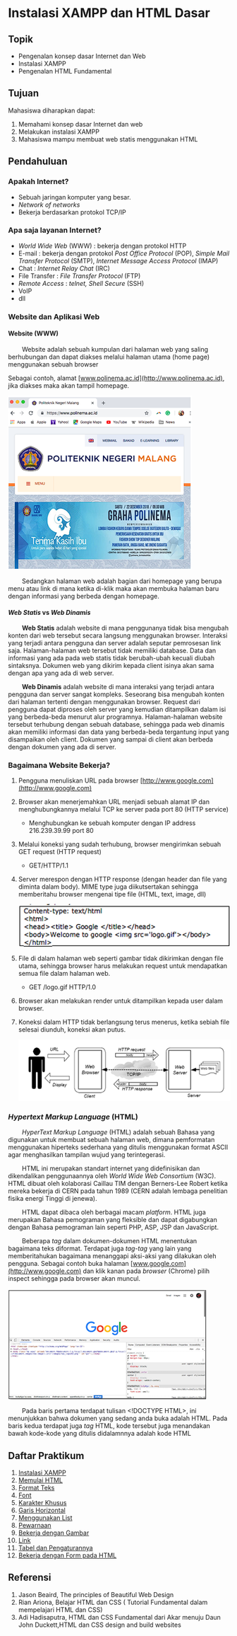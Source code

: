 # Instalasi XAMPP dan HTML Dasar

## Topik

- Pengenalan konsep dasar Internet dan Web
- Instalasi XAMPP
- Pengenalan HTML Fundamental

## Tujuan

Mahasiswa diharapkan dapat:

1. Memahami konsep dasar Internet dan web
2. Melakukan instalasi XAMPP
3. Mahasiswa mampu membuat web statis menggunakan HTML

## Pendahuluan

### Apakah Internet?

- Sebuah jaringan komputer yang besar.
- _Network of networks_
- Bekerja berdasarkan protokol TCP/IP

### Apa saja layanan Internet?

- _World Wide Web_ (WWW) : bekerja dengan protokol HTTP
- E-mail : bekerja dengan protokol _Post Office Protocol_ (POP), _Simple Mail Transfer Protocol_ (SMTP), _Internet Message Access Protocol_ (IMAP)
- Chat : _Internet Relay Chat_ (IRC)
- File Transfer : _File Transfer Protocol_ (FTP)
- _Remote Access_ : _telnet, Shell Secure_ (SSH)
- VoIP
- dll

### Website dan Aplikasi Web

#### Website (WWW)

&nbsp;&nbsp;&nbsp;&nbsp;&nbsp;&nbsp;&nbsp;&nbsp;Website adalah sebuah kumpulan dari halaman web yang saling berhubungan dan dapat diakses melalui halaman utama (home page) menggunakan sebuah browser

Sebagai contoh, alamat [www.polinema.ac.id](http://www.polinema.ac.id), jika diakses maka akan tampil homepage.

![Homepage Polinema](/html/img/homepage.png)

&nbsp;&nbsp;&nbsp;&nbsp;&nbsp;&nbsp;&nbsp;&nbsp;Sedangkan halaman web adalah bagian dari homepage yang berupa menu atau link di mana ketika di-klik maka akan membuka halaman baru dengan informasi yang berbeda dengan homepage.

#### _Web Statis_ vs _Web Dinamis_

&nbsp;&nbsp;&nbsp;&nbsp;&nbsp;&nbsp;&nbsp;&nbsp;**Web Statis** adalah website di mana penggunanya tidak bisa mengubah konten dari web tersebut secara langsung menggunakan browser. Interaksi yang terjadi antara pengguna dan server adalah seputar pemrosesan link saja. Halaman-halaman web tersebut tidak memiliki database. Data dan informasi yang ada pada web statis tidak berubah-ubah kecuali diubah sintaksnya. Dokumen web yang dikirim kepada client isinya akan sama dengan apa yang ada di web server.

&nbsp;&nbsp;&nbsp;&nbsp;&nbsp;&nbsp;&nbsp;&nbsp;**Web Dinamis** adalah website di mana interaksi yang terjadi antara pengguna dan server sangat kompleks. Seseorang bisa mengubah konten dari halaman tertenti dengan menggunakan browser. Request dari pengguna dapat diproses oleh server yang kemudian ditampilkan dalam isi yang berbeda-beda menurut alur programnya. Halaman-halaman website tersebut terhubung dengan sebuah database, sehingga pada web dinamis akan memiliki informasi dan data yang berbeda-beda tergantung input yang disampaikan oleh client. Dokumen yang sampai di client akan berbeda dengan dokumen yang ada di server.

### Bagaimana Website Bekerja?

1. Pengguna menuliskan URL pada browser [http://www.google.com](http://www.google.com)
2. Browser akan menerjemahkan URL menjadi sebuah alamat IP dan menghubungkannya melalui TCP ke server pada port 80 (HTTP service)

   - Menghubungkan ke sebuah komputer dengan IP address 216.239.39.99 port 80

3. Melalui koneksi yang sudah terhubung, browser mengirimkan sebuah GET request (HTTP request)

   - GET/HTTP/1.1

4. Server merespon dengan HTTP response (dengan header dan file yang diminta dalam body). MIME type juga diikutsertakan sehingga memberitahu browser mengenai tipe file (HTML, text, image, dll)

   ![MIME Text](/html/img/mimetype.png)

5. File di dalam halaman web seperti gambar tidak dikirimkan dengan file utama, sehingga browser harus melakukan request untuk mendapatkan semua file dalam halaman web.

   - GET /logo.gif HTTP/1.0

6. Browser akan melakukan render untuk ditampilkan kepada user dalam browser.
7. Koneksi dalam HTTP tidak berlangsung terus menerus, ketika sebiah file selesai diunduh, koneksi akan putus.

   ![HTTP Request And Response](/html/img/http-request-response.png)

### _Hypertext Markup Language_ (HTML)

&nbsp;&nbsp;&nbsp;&nbsp;&nbsp;&nbsp;&nbsp;&nbsp;_HyperText Markup Language_ (HTML) adalah sebuah Bahasa yang digunakan untuk membuat sebuah halaman web, dimana pemformatan menggunakan hiperteks sederhana yang ditulis menggunakan format ASCII agar menghasilkan tampilan wujud yang terintegerasi.

&nbsp;&nbsp;&nbsp;&nbsp;&nbsp;&nbsp;&nbsp;&nbsp;HTML ini merupakan standart internet yang didefinisikan dan dikendalikan penggunaannya oleh _World Wide Web Consortium_ (W3C). HTML dibuat oleh kolaborasi Caillau TIM dengan Berners-Lee Robert ketika mereka bekerja di CERN pada tahun 1989 (CERN adalah lembaga penelitian fisika energi Tinggi di jenewa).

&nbsp;&nbsp;&nbsp;&nbsp;&nbsp;&nbsp;&nbsp;&nbsp;HTML dapat dibaca oleh berbagai macam _platform_. HTML juga merupakan Bahasa pemograman yang fleksible dan dapat digabungkan dengan Bahasa pemograman lain seperti PHP, ASP, JSP dan JavaScript.

&nbsp;&nbsp;&nbsp;&nbsp;&nbsp;&nbsp;&nbsp;&nbsp;Beberapa _tag_ dalam dokumen-dokumen HTML menentukan bagaimana teks diformat. Terdapat juga _tag-tag_ yang lain yang memberitahukan bagaimana menanggapi aksi-aksi yang dilakukan oleh pengguna. Sebagai contoh buka halaman [www.google.com](http://www.google.com) dan klik kanan pada _browser_ (Chrome) pilih inspect sehingga pada browser akan muncul.

![Inspect Element](/html/img/inspect.png)

&nbsp;&nbsp;&nbsp;&nbsp;&nbsp;&nbsp;&nbsp;&nbsp;Pada baris pertama terdapat tulisan &lt;!DOCTYPE HTML&gt;, ini menunjukkan bahwa dokumen yang sedang anda buka adalah HTML. Pada baris kedua terdapat juga _tag_ HTML, kode tersebut juga menandakan bawah kode-kode yang ditulis didalamnnya adalah kode HTML

## Daftar Praktikum

1. [Instalasi XAMPP](/html/praktikum1/)
2. [Memulai HTML](/html/praktikum2/)
3. [Format Teks](/html/praktikum3/)
4. [Font](/html/praktikum4/)
5. [Karakter Khusus]()
6. [Garis Horizontal]()
7. [Menggunakan List]()
8. [Pewarnaan]()
9. [Bekerja dengan Gambar]()
10. [Link]()
11. [Tabel dan Pengaturannya]()
12. [Bekerja dengan Form pada HTML]()

## Referensi

1. Jason Beaird, The principles of Beautiful Web Design
2. Rian Ariona, Belajar HTML dan CSS ( Tutorial Fundamental dalam mempelajari HTML dan CSS)
3. Adi Hadisaputra, HTML dan CSS Fundamental dari Akar menuju Daun John Duckett,HTML dan CSS design and build websites
